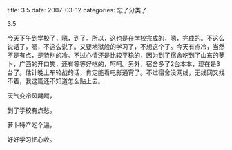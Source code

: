 title: 3.5
date: 2007-03-12
categories: 忘了分类了

3.5

今天下午到学校了，嗯，到了。所以，这也是在学校完成的，嗯，完成的。不这么说话了，嗯，不这么说了。又要地狱般的学习了，不想这个了。今天有点冷，当然不是有点，是特别的冷。不过心情还是比较平稳的，因为到了宿舍吃到了山东的萝卜，广西的开口笑，还有等等好吃的，呵呵。另外，宿舍多了2台本本，现在是3台了。估计晚上车轮战的话，肯定能看电影通宵了。不过宿舍没网线，无线网又找不着，我这篇还不知道怎么贴上去。

天气变冷风飕飕，

到了学校有点愁。

萝卜特产吃个遍，

好好学习把心收。
